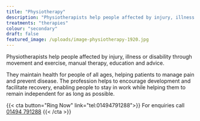 ```yaml
---
title: "Physiotherapy"
description: "Physiotherapists help people affected by injury, illness or disability through movement and exercise, manual therapy, education and advice."
treatments: "therapies"
colour: "secondary"
draft: false
featured_image: /uploads/image-physiotherapy-1920.jpg
---
```


Physiotherapists help people affected by injury, illness or disability through movement and exercise, manual therapy, education and advice.

They maintain health for people of all ages, helping patients to manage pain and prevent disease. The profession helps to encourage development and facilitate recovery, enabling people to stay in work while helping them to remain independent for as long as possible.

{{< cta button="Ring Now" link="tel:01494791288">}}
For enquiries call [01494 791288](tel:01494791288)
{{< /cta >}}
